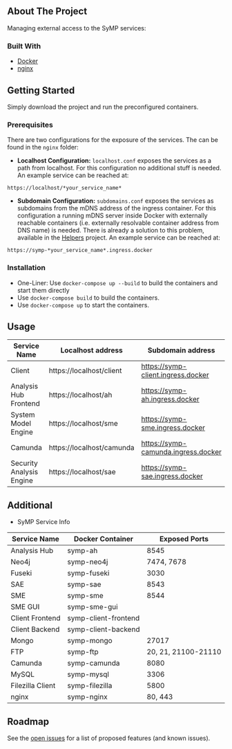## About The Project

Managing external access to the SyMP services:

### Built With

* [Docker](https://docs.docker.com/docker-for-windows/install/)
* [nginx](https://www.nginx.com/)

## Getting Started

Simply download the project and run the preconfigured containers.

### Prerequisites

There are two configurations for the exposure of the services. The can be found in the `nginx` folder:

* **Localhost Configuration:** `localhost.conf` exposes the services as a path from localhost. For this configuration no additional stuff is needed. An example service can be reached at:
```
https://localhost/*your_service_name*
```

* **Subdomain Configuration:** `subdomains.conf` exposes the services as subdomains from the mDNS address of the ingress container. For this configuration a running mDNS server inside Docker with externally reachable containers (i.e. externally resolvable container address from DNS name) is needed. There is already a solution to this problem, available in the [Helpers](https://gitlab-ext.iosb.fraunhofer.de/symp/symp-helpers) project. An example service can be reached at:
```
https://symp-*your_service_name*.ingress.docker
```

### Installation

   - One-Liner: Use `docker-compose up --build` to build the containers and start them directly
   - Use `docker-compose build` to build the containers.
   - Use `docker-compose up` to start the containers.


## Usage

| Service Name           | Localhost address        | Subdomain address                  |
|------------------------|--------------------------|------------------------------------|
|Client                  | https://localhost/client | https://symp-client.ingress.docker |
|Analysis Hub Frontend   | https://localhost/ah     | https://symp-ah.ingress.docker     |
|System Model Engine     | https://localhost/sme    | https://symp-sme.ingress.docker    |
|Camunda                 | https://localhost/camunda| https://symp-camunda.ingress.docker|
|Security Analysis Engine| https://localhost/sae    | https://symp-sae.ingress.docker    |

## Additional

* SyMP Service Info

| Service Name     | Docker Container     | Exposed Ports       |
|------------------|----------------------|---------------------|
| Analysis Hub     | symp-ah              | 8545                |
| Neo4j            | symp-neo4j           | 7474, 7678          |
| Fuseki           | symp-fuseki          | 3030                |
| SAE              | symp-sae             | 8543                |
| SME              | symp-sme             | 8544                |
| SME GUI          | symp-sme-gui         |                     |
| Client Frontend  | symp-client-frontend |                     |
| Client Backend   | symp-client-backend  |                     |
| Mongo            | symp-mongo           | 27017               |
| FTP              | symp-ftp             | 20, 21, 21100-21110 |
| Camunda          | symp-camunda         | 8080                |
| MySQL            | symp-mysql           | 3306                |
| Filezilla Client | symp-filezilla       | 5800                |
| nginx            | symp-nginx           | 80, 443             |

## Roadmap

See the [open issues](https://gitlab-ext.iosb.fraunhofer.de/symp/symp-ingress/-/issues) for a list of proposed features (and known issues).